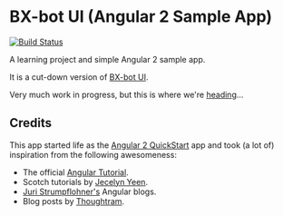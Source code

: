 # BX-bot UI (Angular 2 Sample App)

[![Build Status](https://travis-ci.org/Capgemini/bxbot-ui.svg?branch=master)](https://travis-ci.org/Capgemini/bxbot-ui)
    
A learning project and simple Angular 2 sample app.
 
It is a cut-down version of [BX-bot UI](https://github.com/gazbert/bxbot-ui).

Very much work in progress, but this is where we're [heading](https://github.com/gazbert/bxbot-ui/projects/1)...

## Credits
This app started life as the [Angular 2 QuickStart](https://github.com/angular/quickstart) app and took (a lot of)
inspiration from the following awesomeness:

* The official [Angular Tutorial](https://angular.io/docs/ts/latest/tutorial/).
* Scotch tutorials by [Jecelyn Yeen](https://pub.scotch.io/@jecelyn).
* [Juri Strumpflohner's](http://juristr.com/blog/collections/angular-2/) Angular blogs.
* Blog posts by [Thoughtram](http://blog.thoughtram.io/angular/2016/09/15/angular-2-final-is-out.html).